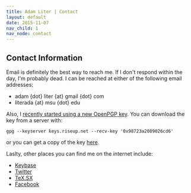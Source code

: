 ```yaml
---
title: Adam Liter | Contact
layout: default
date: 2015-11-07
nav_child: 1
nav_node: contact
---
```


## Contact Information
					
Email is definitely the best way to reach me. If I don't respond within the day, I'm probably dead. I can be reached at either of the following email addresses:

- adam {dot} liter {at} gmail {dot} com
- literada {at} msu {dot} edu

Also, I [recently started using a new OpenPGP key][PGPTransition]. You can download the key from a server with:

    gpg --keyserver keys.riseup.net --recv-key '0x98723a2089026cd6'

or you can get a copy of the key [here][NewKey].

Laslty, other places you can find me on the internet include:

- [Keybase][keybase]
- [Twitter][twitter]
- [TeX.SX][tex-sx]
- [Facebook][facebook]

[keybase]: https://keybase.io/adamliter/
[twitter]: https://twitter.com/adam_liter
[tex-sx]: http://tex.stackexchange.com/users/32888/adam-liter
[facebook]: https://www.facebook.com/adam.liter.7
[NewKey]: https://keybase.io/adamliter/key.asc
[PGPTransition]: http://adamliter.org/activism/security/2014/07/22/pgp-transition-statement/

